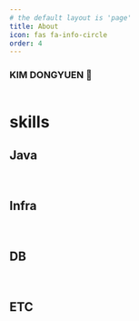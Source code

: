 ```yaml
---
# the default layout is 'page'
title: About
icon: fas fa-info-circle
order: 4
---
```


### KIM DONGYUEN 👋

<div>
<img alt="" src="https://hits.seeyoufarm.com/api/count/incr/badge.svg?url=https://github.com/waterricecake%2Fgjbae1212%2Fhit-counter">
</div>
<div>
<img alt="" src="https://mazassumnida.wtf/api/v2/generate_badge?boj=fruturum">
</div>
<div>
<img alt="" src="https://leetcard.jacoblin.cool/waterricecake?theme=dark">
</div>


# skills
## Java
<div>
<img alt="" src="https://img.shields.io/badge/Java-007396.svg?&style=for-the-badge&logo=Java&logoColor=white">
<img alt="" src="https://img.shields.io/badge/Spring-6DB33F.svg?&style=for-the-badge&logo=Spring&logoColor=white">
<img alt="" src="https://img.shields.io/badge/Spring%20Boot-6DB33F.svg?&style=for-the-badge&logo=Spring%20Boot&logoColor=white">
<img alt="" src="https://img.shields.io/badge/Junit5-25A162.svg?&style=for-the-badge&logo=Junit5&logoColor=white">
<img alt="" src="https://img.shields.io/badge/Spring%20Data%20JPA-25A162.svg?&style=for-the-badge&logo=Spring%20Data%20JPA&logoColor=white">
<img alt="" src="https://img.shields.io/badge/Spring%20Data%20Redis-25A162.svg?&style=for-the-badge&logo=Spring%20Data%20JPA&logoColor=white">
<img alt="" src="https://img.shields.io/badge/Spring%20Data%20Websocket-25A162.svg?&style=for-the-badge&logo=Spring%20Data%20JPA&logoColor=white">
<img alt="" src="https://img.shields.io/badge/Redisson-25A162.svg?&style=for-the-badge&logo=Redisson%20Data%20JPA&logoColor=white">
<img alt="" src="https://img.shields.io/badge/Rest%20Assured-25A162.svg?&style=for-the-badge&logo=RestAssured%20Data%20JPA&logoColor=white">
<img alt="" src="https://img.shields.io/badge/swagger-85EA2D.svg?&style=for-the-badge&logo=swagger&logoColor=white">
</div>

## Infra
<div>
<img alt="" src="https://img.shields.io/badge/Amazon%20EC2-FF9900.svg?&style=for-the-badge&logo=Amazon%20EC2&logoColor=white">
<img alt="" src="https://img.shields.io/badge/Jenkins-D24939.svg?&style=for-the-badge&logo=Jenkins&logoColor=white">
<img alt="" src="https://img.shields.io/badge/Nginx-009639.svg?&style=for-the-badge&logo=Nginx&logoColor=white">
<img alt="" src="https://img.shields.io/badge/docker-2496ED.svg?&style=for-the-badge&logo=Docker&logoColor=white">
<img alt="" src="https://img.shields.io/badge/Grafana-F46800.svg?&style=for-the-badge&logo=Grafana&logoColor=white">
<img alt="" src="https://img.shields.io/badge/githubactions-2088FF.svg?&style=for-the-badge&logo=githubactions&logoColor=white">
</div>

## DB
<div>
<img alt="" src="https://img.shields.io/badge/Mysql-4479A1.svg?&style=for-the-badge&logo=Mysql&logoColor=white">
<img alt="" src="https://img.shields.io/badge/Redis-FF4438.svg?style=for-the-badge&logo=redis&logoColor=white">
</div>

## ETC
<div>
<img alt="" src="https://img.shields.io/badge/Python-3776AB.svg?&style=for-the-badge&logo=Python&logoColor=white">
<img alt="" src="https://img.shields.io/badge/slack-4A154B.svg?&style=for-the-badge&logo=slack&logoColor=white">
<img alt="" src="https://img.shields.io/badge/git-F05032.svg?&style=for-the-badge&logo=git&logoColor=white">
<img alt="" src="https://img.shields.io/badge/github-181717.svg?&style=for-the-badge&logo=github&logoColor=white">
</div>
